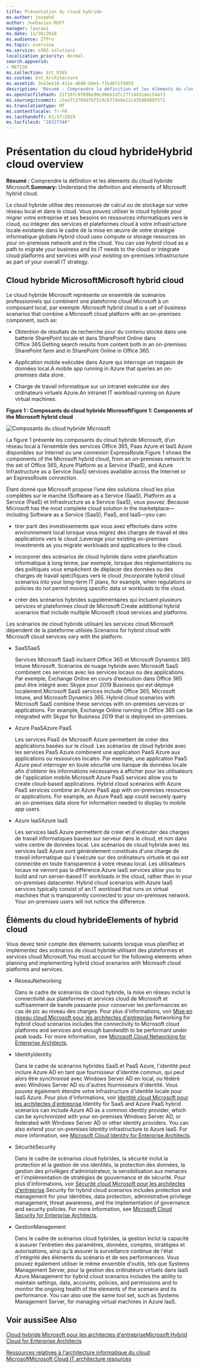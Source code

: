 ```yaml
---
title: Présentation du cloud hybride
ms.author: josephd
author: JoeDavies-MSFT
manager: laurawi
ms.date: 11/30/2018
ms.audience: ITPro
ms.topic: overview
ms.service: o365-solutions
localization_priority: Normal
search.appverid:
- MET150
ms.collection: Ent_O365
ms.custom: Ent_Architecture
ms.assetid: 3ea3ee10-411e-4690-b9e5-f1b46f1f4d59
description: 'Résumé : Comprendre la définition et les éléments du cloud hybride Microsoft.'
ms.openlocfilehash: 21f107c9f096e90cd0eb1dfc17f14431dec54a73
ms.sourcegitcommit: c5ee713709d76f519cb77de0e12c435d8409f571
ms.translationtype: MT
ms.contentlocale: fr-FR
ms.lasthandoff: 01/17/2019
ms.locfileid: "28327346"
---
```

# <a name="hybrid-cloud-overview"></a><span data-ttu-id="bff21-103">Présentation du cloud hybride</span><span class="sxs-lookup"><span data-stu-id="bff21-103">Hybrid cloud overview</span></span>

 <span data-ttu-id="bff21-104">**Résumé :** Comprendre la définition et les éléments du cloud hybride Microsoft.</span><span class="sxs-lookup"><span data-stu-id="bff21-104">**Summary:** Understand the definition and elements of Microsoft hybrid cloud.</span></span>
  
<span data-ttu-id="bff21-p101">Le cloud hybride utilise des ressources de calcul ou de stockage sur votre réseau local et dans le cloud. Vous pouvez utiliser le cloud hybride pour migrer votre entreprise et ses besoins en ressources informatiques vers le cloud, ou intégrer des services et plateformes cloud à votre infrastructure locale existante dans le cadre de la mise en œuvre de votre stratégie informatique globale.</span><span class="sxs-lookup"><span data-stu-id="bff21-p101">Hybrid cloud uses compute or storage resources on your on-premises network and in the cloud. You can use hybrid cloud as a path to migrate your business and its IT needs to the cloud or integrate cloud platforms and services with your existing on-premises infrastructure as part of your overall IT strategy.</span></span>
  
## <a name="microsoft-hybrid-cloud"></a><span data-ttu-id="bff21-107">Cloud hybride Microsoft</span><span class="sxs-lookup"><span data-stu-id="bff21-107">Microsoft hybrid cloud</span></span>

<span data-ttu-id="bff21-108">Le cloud hybride Microsoft représente un ensemble de scénarios professionnels qui combinent une plateforme cloud Microsoft à un composant local, par exemple :</span><span class="sxs-lookup"><span data-stu-id="bff21-108">Microsoft hybrid cloud is a set of business scenarios that combine a Microsoft cloud platform with an on-premises component, such as:</span></span> 
  
- <span data-ttu-id="bff21-109">Obtention de résultats de recherche pour du contenu stocké dans une batterie SharePoint locale et dans SharePoint Online dans Office 365.</span><span class="sxs-lookup"><span data-stu-id="bff21-109">Getting search results from content both in an on-premises SharePoint farm and in SharePoint Online in Office 365.</span></span>
    
- <span data-ttu-id="bff21-110">Application mobile exécutée dans Azure qui interroge un magasin de données local.</span><span class="sxs-lookup"><span data-stu-id="bff21-110">A mobile app running in Azure that queries an on-premises data store.</span></span>
    
- <span data-ttu-id="bff21-111">Charge de travail informatique sur un intranet exécutée sur des ordinateurs virtuels Azure.</span><span class="sxs-lookup"><span data-stu-id="bff21-111">An intranet IT workload running on Azure virtual machines.</span></span>
    
<span data-ttu-id="bff21-112">**Figure 1 : Composants du cloud hybride Microsoft**</span><span class="sxs-lookup"><span data-stu-id="bff21-112">**Figure 1: Components of the Microsoft hybrid cloud**</span></span>

![Composants du cloud hybride Microsoft](media/Hybrid-Poster/MS-Hybrid-Cloud.png)
  
<span data-ttu-id="bff21-114">La figure 1 présente les composants du cloud hybride Microsoft, d’un réseau local à l’ensemble des services Office 365, Paas Azure et IaaS Azure disponibles sur Internet ou une connexion ExpressRoute.</span><span class="sxs-lookup"><span data-stu-id="bff21-114">Figure 1 shows the components of the Microsoft hybrid cloud, from an on-premises network to the set of Office 365, Azure Platform as a Service (PaaS), and Azure Infrastructure as a Service (IaaS) services available across the Internet or an ExpressRoute connection.</span></span>
  
<span data-ttu-id="bff21-115">Étant donné que Microsoft propose l’une des solutions cloud les plus complètes sur le marché (Software as a Service (SaaS), Platform as a Service (PaaS) et Infrastructure as a Service (IaaS), vous pouvez :</span><span class="sxs-lookup"><span data-stu-id="bff21-115">Because Microsoft has the most complete cloud solution in the marketplace—including Software as a Service (SaaS), PaaS, and IaaS—you can:</span></span>
  
- <span data-ttu-id="bff21-116">tirer parti des investissements que vous avez effectués dans votre environnement local lorsque vous migrez des charges de travail et des applications vers le cloud ;</span><span class="sxs-lookup"><span data-stu-id="bff21-116">Leverage your existing on-premises investments as you migrate workloads and applications to the cloud.</span></span>
    
- <span data-ttu-id="bff21-117">incorporer des scénarios de cloud hybride dans votre planification informatique à long terme, par exemple, lorsque des réglementations ou des politiques vous empêchent de déplacer des données ou des charges de travail spécifiques vers le cloud ;</span><span class="sxs-lookup"><span data-stu-id="bff21-117">Incorporate hybrid cloud scenarios into your long-term IT plans, for example, when regulations or policies do not permit moving specific data or workloads to the cloud.</span></span>
    
- <span data-ttu-id="bff21-118">créer des scénarios hybrides supplémentaires qui incluent plusieurs services et plateformes cloud de Microsoft.</span><span class="sxs-lookup"><span data-stu-id="bff21-118">Create additional hybrid scenarios that include multiple Microsoft cloud services and platforms.</span></span>
    
<span data-ttu-id="bff21-119">Les scénarios de cloud hybride utilisant les services cloud Microsoft dépendent de la plateforme utilisée.</span><span class="sxs-lookup"><span data-stu-id="bff21-119">Scenarios for hybrid cloud with Microsoft cloud services vary with the platform.</span></span>
  
- <span data-ttu-id="bff21-120">SaaS</span><span class="sxs-lookup"><span data-stu-id="bff21-120">SaaS</span></span>
    
    <span data-ttu-id="bff21-p102">Services Microsoft SaaS incluent Office 365 et Microsoft Dynamics 365 Intune Microsoft. Scénarios de nuage hybride avec Microsoft SaaS combinent ces services avec les services locaux ou des applications. Par exemple, Exchange Online en cours d’exécution dans Office 365 peut être intégré avec Skype pour 2019 Business qui est déployé localement.</span><span class="sxs-lookup"><span data-stu-id="bff21-p102">Microsoft SaaS services include Office 365, Microsoft Intune, and Microsoft Dynamics 365. Hybrid cloud scenarios with Microsoft SaaS combine these services with on-premises services or applications. For example, Exchange Online running in Office 365 can be integrated with Skype for Business 2019 that is deployed on-premises.</span></span>
    
- <span data-ttu-id="bff21-124">Azure PaaS</span><span class="sxs-lookup"><span data-stu-id="bff21-124">Azure PaaS</span></span>
    
    <span data-ttu-id="bff21-p103">Les services PaaS de Microsoft Azure permettent de créer des applications basées sur le cloud. Les scénarios de cloud hybride avec les services PaaS Azure combinent une application PaaS Azure aux applications ou ressources locales. Par exemple, une application PaaS Azure peut interroger en toute sécurité une banque de données locale afin d'obtenir les informations nécessaires à afficher pour les utilisateurs de l'application mobile.</span><span class="sxs-lookup"><span data-stu-id="bff21-p103">Microsoft Azure PaaS services allow you to create cloud-based applications. Hybrid cloud scenarios with Azure PaaS services combine an Azure PaaS app with on-premises resources or applications. For example, an Azure PaaS app could securely query an on-premises data store for information needed to display to mobile app users.</span></span>
    
- <span data-ttu-id="bff21-128">Azure IaaS</span><span class="sxs-lookup"><span data-stu-id="bff21-128">Azure IaaS</span></span>
    
    <span data-ttu-id="bff21-p104">Les services IaaS Azure permettent de créer et d'exécuter des charges de travail informatiques basées sur serveur dans le cloud, et non dans votre centre de données local. Les scénarios de cloud hybride avec les services IaaS Azure sont généralement constitués d'une charge de travail informatique qui s'exécute sur des ordinateurs virtuels et qui est connectée en toute transparence à votre réseau local. Les utilisateurs locaux ne verront pas la différence.</span><span class="sxs-lookup"><span data-stu-id="bff21-p104">Azure IaaS services allow you to build and run server-based IT workloads in the cloud, rather than in your on-premises datacenter. Hybrid cloud scenarios with Azure IaaS services typically consist of an IT workload that runs on virtual machines that is transparently connected to your on-premises network. Your on-premises users will not notice the difference.</span></span>
    
## <a name="elements-of-hybrid-cloud"></a><span data-ttu-id="bff21-132">Éléments du cloud hybride</span><span class="sxs-lookup"><span data-stu-id="bff21-132">Elements of hybrid cloud</span></span>

<span data-ttu-id="bff21-133">Vous devez tenir compte des éléments suivants lorsque vous planifiez et implémentez des scénarios de cloud hybride utilisant des plateformes et services cloud Microsoft.</span><span class="sxs-lookup"><span data-stu-id="bff21-133">You must account for the following elements when planning and implementing hybrid cloud scenarios with Microsoft cloud platforms and services.</span></span>
  
- <span data-ttu-id="bff21-134">Réseau</span><span class="sxs-lookup"><span data-stu-id="bff21-134">Networking</span></span>
    
    <span data-ttu-id="bff21-p105">Dans le cadre de scénarios de cloud hybride, la mise en réseau inclut la connectivité aux plateformes et services cloud de Microsoft et suffisamment de bande passante pour conserver les performances en cas de pic au niveau des charges. Pour plus d'informations, voir [Mise en réseau cloud Microsoft pour les architectes d'entreprise](microsoft-cloud-networking-for-enterprise-architects.md).</span><span class="sxs-lookup"><span data-stu-id="bff21-p105">Networking for hybrid cloud scenarios includes the connectivity to Microsoft cloud platforms and services and enough bandwidth to be performant under peak loads. For more information, see [Microsoft Cloud Networking for Enterprise Architects](microsoft-cloud-networking-for-enterprise-architects.md).</span></span>
    
- <span data-ttu-id="bff21-137">Identity</span><span class="sxs-lookup"><span data-stu-id="bff21-137">Identity</span></span>
    
    <span data-ttu-id="bff21-p106">Dans le cadre de scénarios hybrides SaaS et PaaS Azure, l'identité peut inclure Azure AD en tant que fournisseur d'identité commun, qui peut alors être synchronisé avec Windows Server AD en local, ou fédéré avec Windows Server AD ou d'autres fournisseurs d'identité. Vous pouvez également étendre votre infrastructure d'identité locale pour IaaS Azure. Pour plus d'informations, voir [Identité cloud Microsoft pour les architectes d'entreprise](microsoft-cloud-it-architecture-resources.md#identity).</span><span class="sxs-lookup"><span data-stu-id="bff21-p106">Identity for SaaS and Azure PaaS hybrid scenarios can include Azure AD as a common identity provider, which can be synchronized with your on-premises Windows Server AD, or federated with Windows Server AD or other identity providers. You can also extend your on-premises Identity infrastructure to Azure IaaS. For more information, see [Microsoft Cloud Identity for Enterprise Architects](microsoft-cloud-it-architecture-resources.md#identity).</span></span>
    
- <span data-ttu-id="bff21-141">Sécurité</span><span class="sxs-lookup"><span data-stu-id="bff21-141">Security</span></span>
    
    <span data-ttu-id="bff21-p107">Dans le cadre de scénarios cloud hybrides, la sécurité inclut la protection et la gestion de vos identités, la protection des données, la gestion des privilèges d'administrateur, la sensibilisation aux menaces et l'implémentation de stratégies de gouvernance et de sécurité. Pour plus d'informations, voir [Sécurité cloud Microsoft pour les architectes d'entreprise](microsoft-cloud-it-architecture-resources.md#security).</span><span class="sxs-lookup"><span data-stu-id="bff21-p107">Security for hybrid cloud scenarios includes protection and management for your identities, data protection, administrative privilege management, threat awareness, and the implementation of governance and security policies. For more information, see [Microsoft Cloud Security for Enterprise Architects](microsoft-cloud-it-architecture-resources.md#security).</span></span>
    
- <span data-ttu-id="bff21-144">Gestion</span><span class="sxs-lookup"><span data-stu-id="bff21-144">Management</span></span>
    
    <span data-ttu-id="bff21-p108">Dans le cadre de scénarios cloud hybrides, la gestion inclut la capacité à assurer l'entretien des paramètres, données, comptes, stratégies et autorisations, ainsi qu'à assurer la surveillance continue de l'état d'intégrité des éléments du scénario et de ses performances. Vous pouvez également utiliser le même ensemble d'outils, tels que Systems Management Server, pour la gestion des ordinateurs virtuels dans IaaS Azure.</span><span class="sxs-lookup"><span data-stu-id="bff21-p108">Management for hybrid cloud scenarios includes the ability to maintain settings, data, accounts, policies, and permissions and to monitor the ongoing health of the elements of the scenario and its performance. You can also use the same tool set, such as Systems Management Server, for managing virtual machines in Azure IaaS.</span></span>
    
## <a name="see-also"></a><span data-ttu-id="bff21-147">Voir aussi</span><span class="sxs-lookup"><span data-stu-id="bff21-147">See Also</span></span>

[<span data-ttu-id="bff21-148">Cloud hybride Microsoft pour les architectes d'entreprise</span><span class="sxs-lookup"><span data-stu-id="bff21-148">Microsoft Hybrid Cloud for Enterprise Architects</span></span>](microsoft-hybrid-cloud-for-enterprise-architects.md)
  
[<span data-ttu-id="bff21-149">Ressources relatives à l'architecture informatique du cloud Microsoft</span><span class="sxs-lookup"><span data-stu-id="bff21-149">Microsoft Cloud IT architecture resources</span></span>](microsoft-cloud-it-architecture-resources.md)

